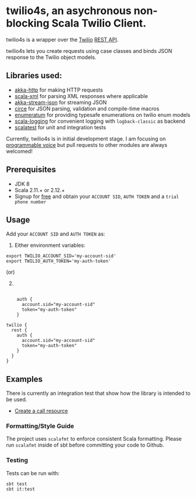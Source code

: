 # twilio4s, an asychronous non-blocking Scala Twilio Client.

twilio4s is a wrapper over the [Twilio](https://www.twilio.com) [REST API](https://www.twilio.com/docs/usage/api). 

twilio4s lets you create requests using case classes and binds JSON response to the Twilio object models.

## Libraries used:

- [akka-http](http://doc.akka.io/docs/akka-http/current/scala.html) for making HTTP requests
- [scala-xml](https://github.com/scala/scala-xml) for parsing XML responses where applicable
- [akka-stream-json](https://github.com/knutwalker/akka-stream-json) for streaming JSON
- [circe](https://circe.github.io/circe/) for JSON parsing, validation and compile-time macros
- [enumeratum](https://github.com/lloydmeta/enumeratum) for providing typesafe enumerations on twilio enum models
- [scala-logging](https://github.com/lightbend/scala-logging) for convenient logging with `logback-classic` as backend
- [scalatest](http://www.scalatest.org/) for unit and integration tests

Currently, twilio4s is in initial development stage.
I am focusing on [programmable voice](https://www.twilio.com/voice) but pull requests to other modules are always welcomed!
 
## Prerequisites
- JDK 8
- Scala 2.11.+ or 2.12.+
- Signup for [free](https://www.twilio.com/console) and obtain your `ACCOUNT SID`, `AUTH TOKEN` and a `trial phone number`

## Usage

Add your `ACCOUNT SID` and `AUTH TOKEN` as:
 
 1. Either environment variables:

```
export TWILIO_ACCOUNT_SID='my-account-sid'
export TWILIO_AUTH_TOKEN='my-auth-token'
```

(or) 

2.
```

    auth {
      account.sid="my-account-sid"
      token="my-auth-token"
    }

```

```
twilio {
  rest {
    auth {
      account.sid="my-account-sid"
      token="my-auth-token"
    }
  }
}
```

## Examples
 
There is currently an integration test that show how the library is intended to be used.

- [Create a call resource](https://github.com/vaedama/twilio4s/blob/master/src/it/scala/org/aedama/twilio4s/v1/voice/VoiceClientIT.scala)


### Formatting/Style Guide
The project uses `scalafmt` to enforce consistent Scala formatting. 
Please run `scalafmt` inside of sbt before committing your code to Github.

### Testing

Tests can be run with:

```
sbt test
sbt it:test
```
